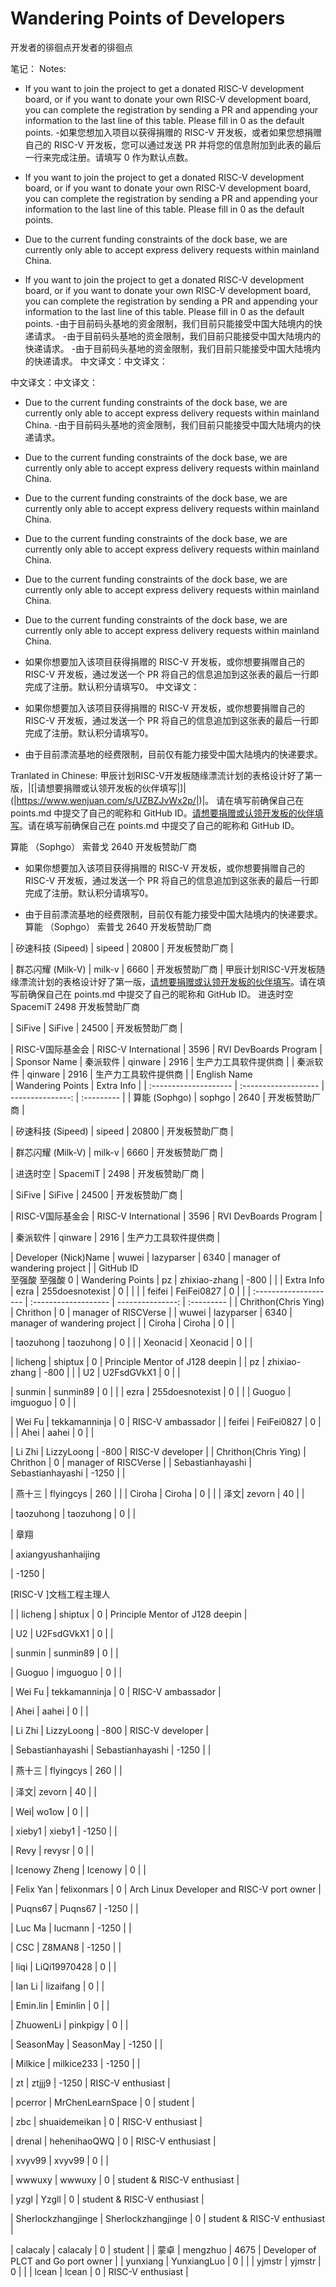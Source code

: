# Wandering Points of Developers
开发者的徘徊点开发者的徘徊点


笔记：
Notes:
- If you want to join the project to get a donated RISC-V development board, or if you want to donate your own RISC-V development board, you can complete the registration by sending a PR and appending your information to the last line of this table. Please fill in 0 as the default points.
-如果您想加入项目以获得捐赠的 RISC-V 开发板，或者如果您想捐赠自己的 RISC-V 开发板，您可以通过发送 PR 并将您的信息附加到此表的最后一行来完成注册。请填写 0 作为默认点数。

- If you want to join the project to get a donated RISC-V development board, or if you want to donate your own RISC-V development board, you can complete the registration by sending a PR and appending your information to the last line of this table. Please fill in 0 as the default points.


- Due to the current funding constraints of the dock base, we are currently only able to accept express delivery requests within mainland China.
- If you want to join the project to get a donated RISC-V development board, or if you want to donate your own RISC-V development board, you can complete the registration by sending a PR and appending your information to the last line of this table. Please fill in 0 as the default points.
-由于目前码头基地的资金限制，我们目前只能接受中国大陆境内的快递请求。
-由于目前码头基地的资金限制，我们目前只能接受中国大陆境内的快递请求。
-由于目前码头基地的资金限制，我们目前只能接受中国大陆境内的快递请求。
中文译文：中文译文：

中文译文：中文译文：


- Due to the current funding constraints of the dock base, we are currently only able to accept express delivery requests within mainland China.
-由于目前码头基地的资金限制，我们目前只能接受中国大陆境内的快递请求。

- Due to the current funding constraints of the dock base, we are currently only able to accept express delivery requests within mainland China.
- Due to the current funding constraints of the dock base, we are currently only able to accept express delivery requests within mainland China.


- Due to the current funding constraints of the dock base, we are currently only able to accept express delivery requests within mainland China.

- Due to the current funding constraints of the dock base, we are currently only able to accept express delivery requests within mainland China.

- Due to the current funding constraints of the dock base, we are currently only able to accept express delivery requests within mainland China.




- 如果你想要加入该项目获得捐赠的 RISC-V 开发板，或你想要捐赠自己的 RISC-V 开发板，通过发送一个 PR 将自己的信息追加到这张表的最后一行即完成了注册。默认积分请填写0。
中文译文：

- 如果你想要加入该项目获得捐赠的 RISC-V 开发板，或你想要捐赠自己的 RISC-V 开发板，通过发送一个 PR 将自己的信息追加到这张表的最后一行即完成了注册。默认积分请填写0。


- 由于目前漂流基地的经费限制，目前仅有能力接受中国大陆境内的快递要求。

Tranlated in Chinese:
甲辰计划RISC-V开发板随缘漂流计划的表格设计好了第一版，|[|请想要捐赠或认领开发板的伙伴填写|]|(|https://www.wenjuan.com/s/UZBZJvWx2p/|)|。 请在填写前确保自己在 points.md 中提交了自己的昵称和 GitHub ID。[请想要捐赠或认领开发板的伙伴填写](https://www.wenjuan.com/s/UZBZJvWx2p/)。请在填写前确保自己在 points.md 中提交了自己的昵称和 GitHub ID。

算能 （Sophgo） 索普戈 2640 开发板赞助厂商 
- 如果你想要加入该项目获得捐赠的 RISC-V 开发板，或你想要捐赠自己的 RISC-V 开发板，通过发送一个 PR 将自己的信息追加到这张表的最后一行即完成了注册。默认积分请填写0。

- 由于目前漂流基地的经费限制，目前仅有能力接受中国大陆境内的快递要求。
算能 （Sophgo） 索普戈 2640 开发板赞助厂商 


| 矽速科技 (Sipeed) | sipeed | 20800 | 开发板赞助厂商 |

| 群芯闪耀 (Milk-V) | milk-v | 6660 | 开发板赞助厂商 |
甲辰计划RISC-V开发板随缘漂流计划的表格设计好了第一版，[请想要捐赠或认领开发板的伙伴填写](https://www.wenjuan.com/s/UZBZJvWx2p/)。请在填写前确保自己在 points.md 中提交了自己的昵称和 GitHub ID。
 进迭时空  SpacemiT  2498  开发板赞助厂商 

| SiFive | SiFive | 24500 | 开发板赞助厂商 |

| RISC-V国际基金会 | RISC-V International | 3596 | RVI DevBoards Program |
| Sponsor Name 
| 秦派软件 | qinware | 2916 | 生产力工具软件提供商 |
| 秦派软件 | qinware | 2916 | 生产力工具软件提供商 |
| English Name            
| Wandering Points 
| Extra Info 
|
| :-------------------- | :------------------- | ---------------: | :--------- |
| 算能 (Sophgo) | sophgo | 2640 | 开发板赞助厂商 |

| 矽速科技 (Sipeed) | sipeed | 20800 | 开发板赞助厂商 |

| 群芯闪耀 (Milk-V) | milk-v | 6660 | 开发板赞助厂商 |

| 进迭时空 | SpacemiT | 2498 | 开发板赞助厂商 |

| SiFive | SiFive | 24500 | 开发板赞助厂商 |

| RISC-V国际基金会 | RISC-V International | 3596 | RVI DevBoards Program |

| 秦派软件 | qinware | 2916 | 生产力工具软件提供商 |



| Developer (Nick)Name 
| wuwei | lazyparser | 6340 | manager of wandering project |
| GitHub ID            
至强酸 至强酸 0 
| Wandering Points 
| pz | zhixiao-zhang | -800 |  |
| Extra Info 
| ezra | 255doesnotexist | 0 |  |
|
| feifei | FeiFei0827 | 0 |  |
| :-------------------- | :------------------- | ---------------: | :--------- |
| Chrithon(Chris Ying) | Chrithon | 0 | manager of RISCVerse |
| wuwei | lazyparser | 6340 | manager of wandering project |
| Ciroha | Ciroha | 0 | |

| taozuhong | taozuhong | 0 | |
| Xeonacid | Xeonacid | 0 | |

| licheng | shiptux | 0 | Principle Mentor of J128 deepin |
| pz | zhixiao-zhang | -800 |  |
| U2 | U2FsdGVkX1 | 0 | |

| sunmin | sunmin89 | 0 | |
| ezra | 255doesnotexist | 0 |  |
| Guoguo | imguoguo | 0 | |

| Wei Fu | tekkamanninja | 0 | RISC-V ambassador |
| feifei | FeiFei0827 | 0 |  |
| Ahei | aahei | 0 |  |

| Li Zhi | LizzyLoong | -800 | RISC-V developer |
| Chrithon(Chris Ying) | Chrithon | 0 | manager of RISCVerse |
| Sebastianhayashi | Sebastianhayashi | -1250 | |

| 燕十三 | flyingcys | 260 | |
| Ciroha | Ciroha | 0 | |
| 泽文| zevorn | 40 | |

| taozuhong | taozuhong | 0 | |

| 章翔 

| axiangyushanhaijing 

| -1250 | 

[RISC-V
]文档工程主理人 

|
| licheng | shiptux | 0 | Principle Mentor of J128 deepin |

| U2 | U2FsdGVkX1 | 0 | |

| sunmin | sunmin89 | 0 | |

| Guoguo | imguoguo | 0 | |

| Wei Fu | tekkamanninja | 0 | RISC-V ambassador |

| Ahei | aahei | 0 |  |

| Li Zhi | LizzyLoong | -800 | RISC-V developer |

| Sebastianhayashi | Sebastianhayashi | -1250 | |

| 燕十三 | flyingcys | 260 | |

| 泽文| zevorn | 40 | |

| Wei| wo1ow | 0 | |

| xieby1 | xieby1 | -1250 | |

| Revy | revysr | 0 | |

| Icenowy Zheng | Icenowy | 0 | |

| Felix Yan | felixonmars | 0 | Arch Linux Developer and RISC-V port owner |

| Puqns67 | Puqns67 | -1250 | |

| Luc Ma | lucmann | -1250 | |

| CSC | Z8MAN8 | -1250 |  |

| liqi | LiQi19970428 | 0 |  |

| Ian Li | lizaifang | 0 |  |

| Emin.lin | Eminlin | 0 |  |

| ZhuowenLi | pinkpigy | 0 | |

| SeasonMay | SeasonMay | -1250 | |

| Milkice | milkice233 | -1250 | |

| zt | ztjjj9 | -1250 | RISC-V enthusiast |

| pcerror | MrChenLearnSpace | 0 | student |

| zbc | shuaidemeikan | 0 | RISC-V enthusiast |

| drenal | hehenihaoQWQ | 0 | RISC-V enthusiast |

| xvyv99 | xvyv99 | 0 | |

| wwwuxy | wwwuxy | 0 | student & RISC-V enthusiast |

| yzgl | Yzgll | 0 | student & RISC-V enthusiast |

| Sherlockzhangjinge | Sherlockzhangjinge | 0 | student & RISC-V enthusiast |

| calacaly | calacaly | 0 | student |
| 蒙卓 | mengzhuo | 4675 | Developer of PLCT and Go port owner |
| yunxiang | YunxiangLuo | 0 | |
| yjmstr | yjmstr | 0 | |
| lcean | lcean | 0 | RISC-V enthusiast |
